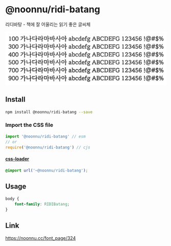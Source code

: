 # @noonnu/ridi-batang

리디바탕 - 책에 잘 어울리는 읽기 좋은 글씨체

![example](./example.png)

## Install

```bash
npm install @noonnu/ridi-batang --save
```

### Import the CSS file

```js
import '@noonnu/ridi-batang' // esm
// or
require('@noonnu/ridi-batang') // cjs
```

#### [css-loader](https://github.com/webpack-contrib/css-loader)

```css
@import url('~@noonnu/ridi-batang');
```

## Usage

```css
body {
    font-family: RIDIBatang;
}
```

## Link

https://noonnu.cc/font_page/324
